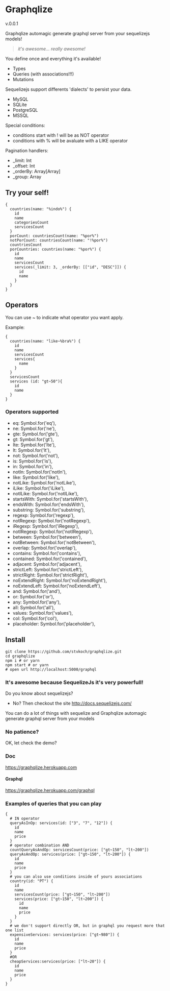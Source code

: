 # Graphqlize

v.0.0.1

Graphqlize automagic generate graphql server from your sequelizejs models!

> _it's awesome... really awesome!_

You define once and everything it's available!

- Types
- Queries (with associations!!!)
- Mutations

Sequelizejs support differents 'dialects' to persist your data.

- MySQL
- SQLite
- PostgreSQL
- MSSQL

Special conditions:

- conditions start with ! will be as NOT operator
- conditions with % will be avaluate with a LIKE operator

Pagination handlers:

- \_limit: Int
- \_offset: Int
- \_orderBy: Array[Array]
- \_group: Array

## Try your self!

```
{
  countries(name: "%indo%") {
    id
    name
    categoriesCount
    servicesCount
  }
  porCount: countriesCount(name: "%por%")
  notPorCount: countriesCount(name: "!%por%")
  countriesCount
  porCountries: countries(name: "%por%") {
    id
    name
    servicesCount
    services(_limit: 3, _orderBy: [["id", "DESC"]]) {
      id
      name
    }
  }
}
```

## Operators

You can use ~ to indicate what operator you want apply.

Example:

```
{
  countries(name: "like~%bra%") {
    id
    name
    servicesCount
    services{
      name
    }
  }
  servicesCount
  services (id: "gt~50"){
    id
    name
  }
}
```

### Operators supported

- eq: Symbol.for('eq'),
- ne: Symbol.for('ne'),
- gte: Symbol.for('gte'),
- gt: Symbol.for('gt'),
- lte: Symbol.for('lte'),
- lt: Symbol.for('lt'),
- not: Symbol.for('not'),
- is: Symbol.for('is'),
- in: Symbol.for('in'),
- notIn: Symbol.for('notIn'),
- like: Symbol.for('like'),
- notLike: Symbol.for('notLike'),
- iLike: Symbol.for('iLike'),
- notILike: Symbol.for('notILike'),
- startsWith: Symbol.for('startsWith'),
- endsWith: Symbol.for('endsWith'),
- substring: Symbol.for('substring'),
- regexp: Symbol.for('regexp'),
- notRegexp: Symbol.for('notRegexp'),
- iRegexp: Symbol.for('iRegexp'),
- notIRegexp: Symbol.for('notIRegexp'),
- between: Symbol.for('between'),
- notBetween: Symbol.for('notBetween'),
- overlap: Symbol.for('overlap'),
- contains: Symbol.for('contains'),
- contained: Symbol.for('contained'),
- adjacent: Symbol.for('adjacent'),
- strictLeft: Symbol.for('strictLeft'),
- strictRight: Symbol.for('strictRight'),
- noExtendRight: Symbol.for('noExtendRight'),
- noExtendLeft: Symbol.for('noExtendLeft'),
- and: Symbol.for('and'),
- or: Symbol.for('or'),
- any: Symbol.for('any'),
- all: Symbol.for('all'),
- values: Symbol.for('values'),
- col: Symbol.for('col'),
- placeholder: Symbol.for('placeholder'),

## Install

```
git clone https://github.com/stvkoch/graphqlize.git
cd graphqlize
npm i # or yarn
npm start # or yarn
# open url http://localhost:5000/graphql
```

### It's awesome because SequelizeJs it's very powerfull!

Do you know about sequelizejs?

- No? Then checkout the site http://docs.sequelizejs.com/

You can do a lot of things with sequelize and Graphqlize automagic generate graphql server from your models

### No patience?

OK, let check the demo?

### Doc

https://graphqlize.herokuapp.com

#### Graphql

https://graphqlize.herokuapp.com/graphql

### Examples of queries that you can play

```
{
  # IN operator
  queryAsInOp: services(id: ["3", "7", "12"]) {
    id
    name
    price
  }
  # operator combination AND
  countQueryAsAndOp: servicesCount(price: ["gt~150", "lt~200"])
  queryAsAndOp: services(price: ["gt~150", "lt~200"]) {
    id
    name
    price
  }
  # you can also use conditions inside of yours associations
  country(id: "PT") {
    id
    name
    servicesCount(price: ["gt~150", "lt~200"])
    services(price: ["gt~150", "lt~200"]) {
      id
      name
      price
    }
  }
  # we don't support directly OR, but in graphql you request more that one list
  expensiveServices: services(price: ["gt~980"]) {
    id
    name
    price
  }
  #OR
  cheapServices:services(price: ["lt~20"]) {
    id
    name
    price
  }
}

```
